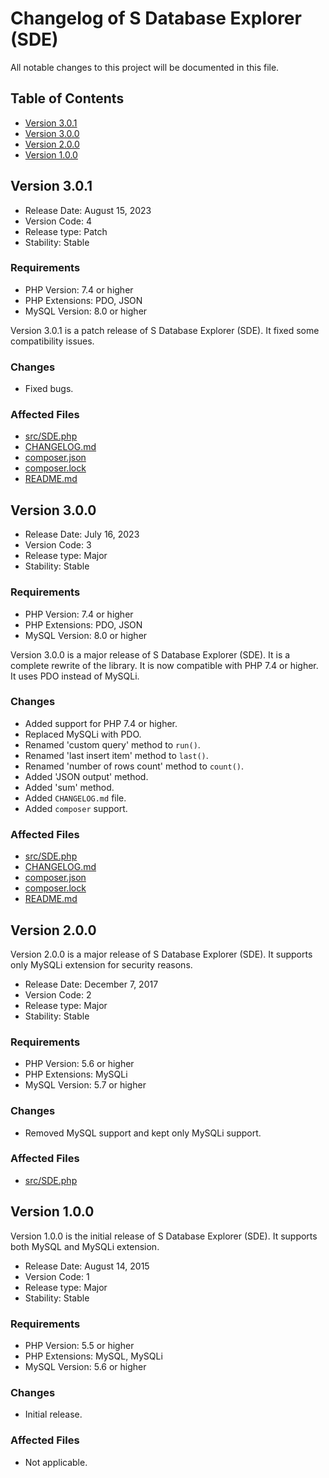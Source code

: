 # Changelog of S Database Explorer (SDE)

All notable changes to this project will be documented in this file.

## Table of Contents

- [Version 3.0.1](#version-301)
- [Version 3.0.0](#version-300)
- [Version 2.0.0](#version-200)
- [Version 1.0.0](#version-100)

## Version 3.0.1

- Release Date: August 15, 2023
- Version Code: 4
- Release type: Patch
- Stability: Stable

### Requirements

- PHP Version: 7.4 or higher
- PHP Extensions: PDO, JSON
- MySQL Version: 8.0 or higher

Version 3.0.1 is a patch release of S Database Explorer (SDE).
It fixed some compatibility issues.

### Changes

- Fixed bugs.

### Affected Files

- [src/SDE.php](src/SDE.php)
- [CHANGELOG.md](CHANGELOG.md)
- [composer.json](composer.json)
- [composer.lock](composer.lock)
- [README.md](README.md)

## Version 3.0.0

- Release Date: July 16, 2023
- Version Code: 3
- Release type: Major
- Stability: Stable

### Requirements

- PHP Version: 7.4 or higher
- PHP Extensions: PDO, JSON
- MySQL Version: 8.0 or higher

Version 3.0.0 is a major release of S Database Explorer (SDE).
It is a complete rewrite of the library.
It is now compatible with PHP 7.4 or higher.
It uses PDO instead of MySQLi.

### Changes

- Added support for PHP 7.4 or higher.
- Replaced MySQLi with PDO.
- Renamed 'custom query' method to `run()`.
- Renamed 'last insert item' method to `last()`.
- Renamed 'number of rows count' method to `count()`.
- Added 'JSON output' method.
- Added 'sum' method.
- Added `CHANGELOG.md` file.
- Added `composer` support.

### Affected Files

- [src/SDE.php](src/SDE.php)
- [CHANGELOG.md](CHANGELOG.md)
- [composer.json](composer.json)
- [composer.lock](composer.lock)
- [README.md](README.md)

## Version 2.0.0

Version 2.0.0 is a major release of S Database Explorer (SDE).
It supports only MySQLi extension for security reasons.

- Release Date: December 7, 2017
- Version Code: 2
- Release type: Major
- Stability: Stable

### Requirements

- PHP Version: 5.6 or higher
- PHP Extensions: MySQLi
- MySQL Version: 5.7 or higher

### Changes

- Removed MySQL support and kept only MySQLi support.

### Affected Files

- [src/SDE.php](src/SDE.php)

## Version 1.0.0

Version 1.0.0 is the initial release of S Database Explorer (SDE).
It supports both MySQL and MySQLi extension.

- Release Date: August 14, 2015
- Version Code: 1
- Release type: Major
- Stability: Stable

### Requirements

- PHP Version: 5.5 or higher
- PHP Extensions: MySQL, MySQLi
- MySQL Version: 5.6 or higher

### Changes

- Initial release.

### Affected Files

- Not applicable.
